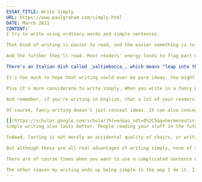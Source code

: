 ```yaml
---
ESSAY_TITLE: Write Simply
URL: https://www.paulgraham.com/simply.html
DATE: March 2021
CONTENT:
I try to write using ordinary words and simple sentences.

That kind of writing is easier to read, and the easier something is to read, the more deeply readers will engage with it. The less energy they expend on your prose, the more they'll have left for your ideas.

And the further they'll read. Most readers' energy tends to flag part way through an article or essay. If the friction of reading is low enough, more keep going till the end.

There's an Italian dish called _saltimbocca_, which means "leap into the mouth." My goal when writing might be called _saltintesta_: the ideas leap into your head and you barely notice the words that got them there.

It's too much to hope that writing could ever be pure ideas. You might not even want it to be. But for most writers, most of the time, that's the goal to aim for. The gap between most writing and pure ideas is not filled with poetry.

Plus it's more considerate to write simply. When you write in a fancy way to impress people, you're making them do extra work just so you can seem cool. It's like trailing a long train behind you that readers have to carry.

And remember, if you're writing in English, that a lot of your readers won't be native English speakers. Their understanding of ideas may be way ahead of their understanding of English. So you can't assume that writing about a difficult topic means you can use difficult words.

Of course, fancy writing doesn't just conceal ideas. It can also conceal the lack of them. That's why some people write that way, to conceal the fact that they have

[](https://scholar.google.com/scholar?hl=en&as_sdt=0%2C5&q=hermeneutic+dialectics+hegemonic+modalities) nothing to say. Whereas writing simply keeps you honest. If you say nothing simply, it will be obvious to everyone, including you.
Simple writing also lasts better. People reading your stuff in the future will be in much the same position as people from other countries reading it today. The culture and the language will have changed. It's not vain to care about that, any more than it's vain for a woodworker to build a chair to last.

Indeed, lasting is not merely an accidental quality of chairs, or writing. It's a sign you did a good job.

But although these are all real advantages of writing simply, none of them are why I do it. The main reason I write simply is that it offends me not to. When I write a sentence that seems too complicated, or that uses unnecessarily intellectual words, it doesn't seem fancy to me. It seems clumsy.

There are of course times when you want to use a complicated sentence or fancy word for effect. But you should never do it by accident.

The other reason my writing ends up being simple is the way I do it. I write the first draft fast, then spend days editing it, trying to get everything just right. Much of this editing is cutting, and that makes simple writing even simpler.
---
```


